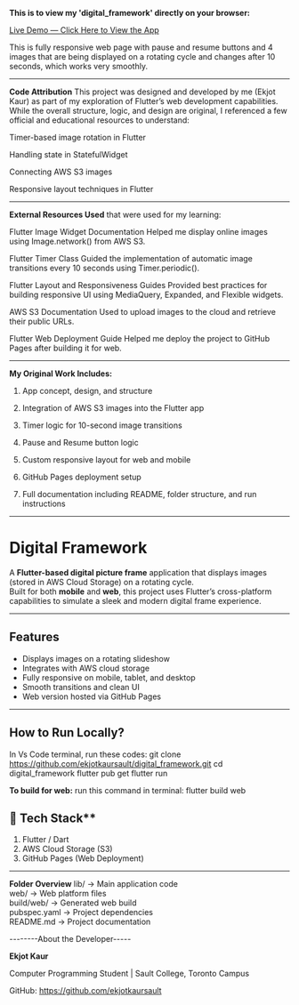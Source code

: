 **This is to view my 'digital_framework' directly on your browser:**

[Live Demo — Click Here to View the App](https://ekjotkaursault.github.io/digital_framework/)

This is fully responsive web page with pause and resume buttons and 4 images that are being displayed on a rotating cycle and changes after 10 seconds, which works very smoothly.

------------------------------------------

**Code Attribution**
This project was designed and developed by me (Ekjot Kaur) as part of my exploration of Flutter’s web development capabilities.
While the overall structure, logic, and design are original, I referenced a few official and educational resources to understand:

Timer-based image rotation in Flutter

Handling state in StatefulWidget

Connecting AWS S3 images

Responsive layout techniques in Flutter

-----------------------------------------------------------------------------
**External Resources Used** 
that were used for my learning:


Flutter Image Widget Documentation
Helped me display online images using Image.network() from AWS S3.

Flutter Timer Class
Guided the implementation of automatic image transitions every 10 seconds using Timer.periodic().

Flutter Layout and Responsiveness Guides
Provided best practices for building responsive UI using MediaQuery, Expanded, and Flexible widgets.

AWS S3 Documentation
Used to upload images to the cloud and retrieve their public URLs.

Flutter Web Deployment Guide
Helped me deploy the project to GitHub Pages after building it for web.

----------------------------------------------------------------------------------------

**My Original Work Includes:**

1. App concept, design, and structure

2. Integration of AWS S3 images into the Flutter app

3. Timer logic for 10-second image transitions

4. Pause and Resume button logic

5. Custom responsive layout for web and mobile

6. GitHub Pages deployment setup

7. Full documentation including README, folder structure, and run instructions

-----------------------------------
# Digital Framework

A **Flutter-based digital picture frame** application that displays images (stored in AWS Cloud Storage) on a rotating cycle.  
Built for both **mobile** and **web**, this project uses Flutter’s cross-platform capabilities to simulate a sleek and modern digital frame experience.

---

##  Features

- Displays images on a rotating slideshow
- Integrates with AWS cloud storage
- Fully responsive on mobile, tablet, and desktop
- Smooth transitions and clean UI
- Web version hosted via GitHub Pages

----------------------------------------------------------------------------------------------------------

## How to Run Locally?

In Vs Code terminal, run these codes:
git clone https://github.com/ekjotkaursault/digital_framework.git
cd digital_framework
flutter pub get
flutter run

**To build for web:** run this command in terminal:
flutter build web


## 🔧 Tech Stack**
1. Flutter / Dart
2. AWS Cloud Storage (S3)
3. GitHub Pages (Web Deployment)

----------------------------------------------------------------------------------------------------------

**Folder Overview**
lib/          → Main application code  
web/          → Web platform files  
build/web/    → Generated web build  
pubspec.yaml  → Project dependencies  
README.md     → Project documentation  


--------About the Developer-----

**Ekjot Kaur**

Computer Programming Student | Sault College, Toronto Campus

GitHub: https://github.com/ekjotkaursault





